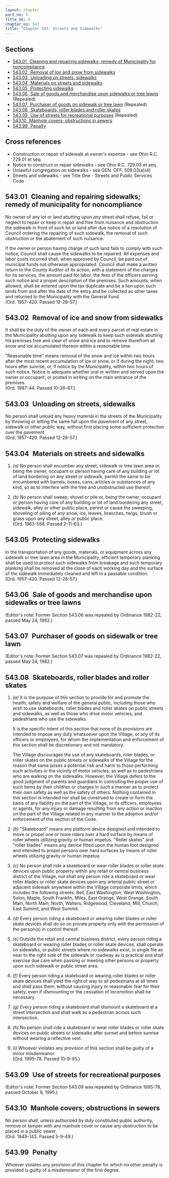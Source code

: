 ```yaml
---
layout: chapter
part_no: 5
title_no: 0
chapter_no: 543
title: "Chapter 543: Streets and Sidewalks"
---
```


## Sections

* [543.01   Cleaning and repairing sidewalks; remedy of Municipality for noncompliance](#54301-cleaning-and-repairing-sidewalks-remedy-of-municipality-for-noncompliance)
* [543.02   Removal of ice and snow from sidewalks](#54302-removal-of-ice-and-snow-from-sidewalks)
* [543.03   Unloading on streets, sidewalks](#54303-unloading-on-streets-sidewalks)
* [543.04   Materials on streets and sidewalks](#54304-materials-on-streets-and-sidewalks)
* [543.05   Protecting sidewalks](#54305-protecting-sidewalks)
* [543.06   Sale of goods and merchandise upon sidewalks or tree lawns](#54306-sale-of-goods-and-merchandise-upon-sidewalks-or-tree-lawns) (Repealed)
* [543.07   Purchaser of goods on sidewalk or tree lawn](#54307-purchaser-of-goods-on-sidewalk-or-tree-lawn) (Repealed)
* [543.08   Skateboards, roller blades and roller skates](#54308-skateboards-roller-blades-and-roller-skates)
* [543.09   Use of streets for recreational purposes](#54309-use-of-streets-for-recreational-purposes) (Repealed)
* [543.10   Manhole covers; obstructions in sewers](#54310-manhole-covers-obstructions-in-sewers)
* [543.99   Penalty](#54399-penalty)

## Cross references

* Construction or repair of sidewalk at owner's expense - see Ohio R.C. 729.01 et seq.
* Notice to construct or repair sidewalks - see Ohio R.C. 729.03 et seq.
* Unlawful congregation on sidewalks - see GEN. OFF. 509.03(a)(4)
* Streets and sidewalks - see Title One - Streets and Public Services Code

## 543.01   Cleaning and repairing sidewalks; remedy of municipality for noncompliance

No owner of any lot or land abutting upon any street shall refuse, fail or
neglect to repair or keep in repair and free from nuisance and obstruction the
sidewalk in front of such lot or land after due notice of a resolution of
Council ordering the repairing of such sidewalk, the removal of such obstruction
or the abatement of such nuisance.

If the owner or person having charge of such land fails to comply with such
notice, Council shall cause the sidewalks to be repaired. All expenses and labor
costs incurred shall, when approved by Council, be paid out of municipal funds
not otherwise appropriated. Council shall make a written return to the County
Auditor of its action, with a statement of the charges for its services, the
amount paid for labor, the fees of the officers serving such notice and a proper
description of the premises. Such amounts, when allowed, shall be entered upon
the tax duplicate and be a lien upon such lands from and after the date of the
entry and be collected as other taxes and returned to the Municipality with the
General Fund.  
(Ord. 1957-420. Passed 12-28-57.)

## 543.02   Removal of ice and snow from sidewalks

It shall be the duty of the owner of each and every parcel of real estate in the
Municipality abutting upon any sidewalk to keep such sidewalk abutting his
premises free and clear of snow and ice and to remove therefrom all snow and ice
accumulated thereon within a reasonable time.

"Reasonable time" means removal of the snow and ice within two hours after the
most recent accumulation of ice or snow, or if during the night, two hours after
sunrise, or, if notice by the Municipality, within two hours of such notice.
Notice is adequate whether oral or written and served upon the owner or
occupant, or posted in writing on the main entrance of the premises.  
(Ord. 1987-44. Passed 10-26-87.)

## 543.03   Unloading on streets, sidewalks

No person shall unload any heavy material in the streets of the Municipality by
throwing or letting the same fall upon the pavement of any street, sidewalk or
other public way, without first placing some sufficient protection over the
pavement.  
(Ord. 1957-420. Passed 12-28-57.)

## 543.04   Materials on streets and sidewalks

1. _(a)_ No person shall encumber any street, sidewalk or tree lawn area or,
being the owner, occupant or person having care of any building or lot of land
bordering on any street or sidewalk, permit the same to be encumbered with
barrels, boxes, cans, articles or substances of any kind, so as to interfere
with the free and unobstructed use thereof.

2. _(b)_ No person shall sweep, shovel or pile or, being the owner, occupant or
person having care of any building or lot of land bordering any street,
sidewalk, alley or other public place, permit or cause the sweeping, shoveling
of piling of any snow, ice, leaves, branches, twigs, brush or grass upon any
street, alley or public place.  
(Ord. 1963-558. Passed 2-11-63.)

## 543.05   Protecting sidewalks

In the transportation of any goods, materials, or equipment across any sidewalk
or tree lawn area in the Municipality, efficient temporary planking shall be
used to protect such sidewalks from breakage and such temporary planking shall
be removed at the close of each working day and the surface of the sidewalk
immediately cleaned and left in a passable condition.  
(Ord. 1957-420. Passed 12-28-57.)

## 543.06   Sale of goods and merchandise upon sidewalks or tree lawns

(Editor's note: Former Section 543.06 was repealed by Ordinance 1982-22, passed
May 24, 1982.)

## 543.07   Purchaser of goods on sidewalk or tree lawn

(Editor's note: Former Section 543.07 was repealed by Ordinance 1982-22, passed
May 24, 1982.)

## 543.08   Skateboards, roller blades and roller skates

1. _(a)_ It is the purpose of this section to provide for and promote the
health, safety and welfare of the general public, including those who wish to
use skateboards, roller blades and roller skates on public streets and
sidewalks, as well as those who drive motor vehicles, and pedestrians who use
the sidewalks.  

    It is the specific intent of this section that none of its provisions are
    intended to impose any duty whatsoever upon the Village, or any of its
    officers or employees, for whom the implementation and enforcement of this
    section shall be discretionary and not mandatory.  

    The Village discourages the use of any skateboards, roler blades, or roller
    skates on the public streets or sidewalks of the Village for the reason that
    same poses a potential risk and harm to those performing such activities in
    the vicinity of motor vehicles, as well as to pedestrians who are walking on
    the sidewalks. However, the Village defers to the good judgment of parents
    and guardians in controlling the proper use of such items by their children
    or charges in such a manner as to protect their own safety as well as the
    safety of others. Nothing contained in this section is intended nor shall be
    construed to create or form the basis of any liability on the part of the
    Village, or its officers, employees or agents, for any injury or damage
    resulting from any action or inaction on the part of the Village related in
    any manner to the adoption and/or enforcement of this section of the Code.

2. _(b)_ "Skateboard" means any platform device designed and intended to move or
propel one or more riders over a hard surface by means of roller wheels
utilizing gravity or human impetus. "Roller skates" and "roller blades" means
any device fitted upon the human foot designed and intended to propel persons
over hard surfaces by means of roller wheels utilizing gravity or human impetus.

3. _(c)_ No person shall ride a skateboard or wear roller blades or roller skate
devices upon public property within any retail or central business district of
the Village, nor shall any person ride a skateboard or wear roller blades or
roller skate devices upon any arterial public street or adjacent sidewalk
anywhere within the Village corporate limits, which includes the following
streets: Bell, East Washington, West Washington, Solon, Maple, South Franklin,
Miles, East Orange, West Orange, South Main, North Main, North, Walters,
Ridgewood, Cleveland, Mill, Church, East Summit, and West Summit.

4. _(d)_ Every person riding a skateboard or wearing roller blades or roller
skate devices shall do so on private property only with the permission of the
person(s) in control thereof.

5. _(e)_ Outside the retail and central business district, every person riding a
skateboard or wearing roller blades or roller skate devices, shall operate on
sidewalks, or public streets where no sidewalks exist, in single file as near to
the right side of the sidewalk or roadway as is practical and shall exercise due
care when passing or meeting other persons or property upon such sidewalk or
public street area.

6. _(f)_ Every person riding a skateboard or wearing roller blades or roller
skate devices shall yield the right of way to all pedestrians at all times and
shall pass them, without causing injury or reasonable fear for their safety,
even if dismounting or the cessation of locomotion shall be necessary.

7. _(g)_ Every person riding a skateboard shall dismount a skateboard at a
street intersection and shall walk as a pedestrian across such intersection.

8. _(h)_ No person shall ride a skateboard or wear roller blades or roller skate
devices on public streets or sidewalks after sunset and before sunrise without
wearing a reflective vest.

9. _(i)_ Whoever violates any provision of this section shall be guilty of a
minor misdemeanor.  
(Ord. 1995-78. Passed 10-9-95.)

## 543.09   Use of streets for recreational purposes

(Editor's note: Former Section 543.09 was repealed by Ordinance 1995-78, passed
October 9, 1995.)

## 543.10   Manhole covers; obstructions in sewers

No person shall, unless authorized by duly constituted public authority, remove
or tamper with any manhole cover or cause any obstruction to be placed in a
public sewer.  
(Ord. 1949-143. Passed 5-9-49.)

## 543.99   Penalty

Whoever violates any provision of this chapter for which no other penalty is
provided is guilty of a misdemeanor of the first degree.
